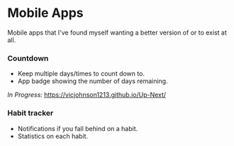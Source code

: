 # Mobile Apps

Mobile apps that I've found myself wanting a better version of or to exist at all.

### Countdown

- Keep multiple days/times to count down to.
- App badge showing the number of days remaining.

*In Progress:* https://vicjohnson1213.github.io/Up-Next/

### Habit tracker

- Notifications if you fall behind on a habit.
- Statistics on each habit.
